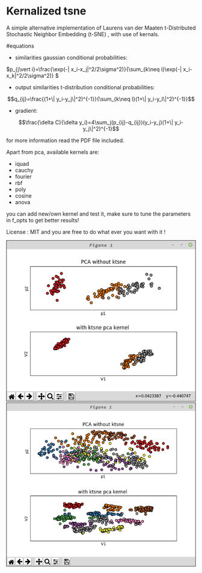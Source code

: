 # Kernalized tsne

A simple alternative implementation of Laurens van der Maaten t-Distributed Stochastic Neighbor Embedding (t-SNE) , with use of kernals.

#equations

- similarities gaussian conditional probabilities:

$p_{j\vert i}=\frac{\exp(-\| x_i-x_j\|^2/2\sigma^2)}{\sum_{k\neq i}\exp(-\| x_i-x_k\|^2/2\sigma^2)}
$

- output similarities t-distribution conditional probabilities:

```math
q_{ij}=\frac{(1+\| y_i-y_j\|^2)^{-1}}{\sum_{k\neq l}(1+\| y_i-y_l\|^2)^{-1}}
```

- gradient:

```math
\frac{\delta C}{\delta y_i}=4\sum_j(p_{ij}-q_{ij})(y_i-y_j)(1+\| y_i-y_j\|^2)^{-1}
```

for more information read the PDF file included.

Apart from pca, available kernels are:

- iquad
- cauchy
- fourier
- rbf
- poly
- cosine
- anova

you can add new/own kernel and test it, make sure to tune the parameters in f_opts to get better results!

License : MIT and you are free to do what ever you want with it !

![Screenshot](/ktsne.png)
![Screenshot](/ktsne2.png)
